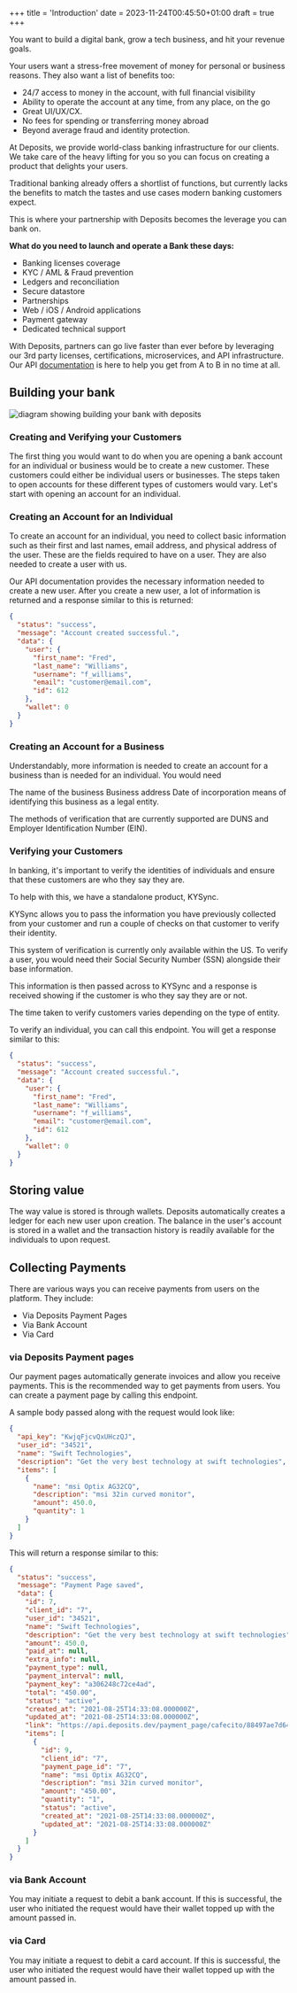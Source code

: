 +++
title = 'Introduction'
date = 2023-11-24T00:45:50+01:00
draft = true
+++

You want to build a digital bank, grow a tech business, and hit your revenue
goals.

Your users want a stress-free movement of money for personal or business
reasons. They also want a list of benefits too:

- 24/7 access to money in the account, with full financial visibility
- Ability to operate the account at any time, from any place, on the go
- Great UI/UX/CX.
- No fees for spending or transferring money abroad
- Beyond average fraud and identity protection.

At Deposits, we provide world-class banking infrastructure for our clients. We
take care of the heavy lifting for you so you can focus on creating a product
that delights your users.

Traditional banking already offers a shortlist of functions, but currently
lacks the benefits to match the tastes and use cases modern banking customers
expect.

This is where your partnership with Deposits becomes the leverage you can bank
on.

**What do you need to launch and operate a Bank these days:**

- Banking licenses coverage
- KYC / AML &amp; Fraud prevention
- Ledgers and reconciliation
- Secure datastore
- Partnerships
- Web / iOS / Android applications
- Payment gateway
- Dedicated technical support

With Deposits, partners can go live faster than ever before by leveraging our
3rd party licenses, certifications, microservices, and API infrastructure. Our
API
[documentation](https://docs.deposits.dev/)
is here to help you get from A to B in no time at all.

## Building your bank

<img
    src="https://1603381330-files.gitbook.io/~/files/v0/b/gitbook-x-prod.appspot.com/o/spaces%2F-Mctw3M_RZOCGzqZkID_-4045043681%2Fuploads%2FRQE6gapxweDWU1aUTQQC%2FImage%20from%20iOS%20(2).jpg?alt=media&token=500b6f68-3599-400d-884f-715894047385"
    alt="diagram showing building your bank with deposits"
  />

### Creating and Verifying your Customers

The first thing you would want to do when you are opening a bank account for
an individual or business would be to create a new customer. These customers
could either be individual users or businesses. The steps taken to open
accounts for these different types of customers would vary. Let&apos;s start
with opening an account for an individual.

### Creating an Account for an Individual

To create an account for an individual, you need to collect basic information
such as their first and last names, email address, and physical address of the
user. These are the fields required to have on a user. They are also needed to
create a user with us.

Our API documentation provides the necessary information needed to create a
new user. After you create a new user, a lot of information is returned and a
response similar to this is returned:

```json
{
  "status": "success",
  "message": "Account created successful.",
  "data": {
    "user": {
      "first_name": "Fred",
      "last_name": "Williams",
      "username": "f_williams",
      "email": "customer@email.com",
      "id": 612
    },
    "wallet": 0
  }
}
```

### Creating an Account for a Business

Understandably, more information is needed to create an account for a business
than is needed for an individual. You would need

The name of the business
Business address
Date of incorporation
means of identifying this business as a legal entity.

The methods of verification that are currently supported are DUNS and Employer
Identification Number (EIN).

### Verifying your Customers

In banking, it&apos;s important to verify the identities of individuals and
ensure that these customers are who they say they are.

To help with this, we have a standalone product, KYSync.

KYSync allows you to pass the information you have previously collected from
your customer and run a couple of checks on that customer to verify their
identity.

This system of verification is currently only available within the US. To
verify a user, you would need their Social Security Number (SSN) alongside
their base information.

This information is then passed across to KYSync and a response is received
showing if the customer is who they say they are or not.

The time taken to verify customers varies depending on the type of entity.

To verify an individual, you can call this endpoint. You will get a response
similar to this:

```json
{
  "status": "success",
  "message": "Account created successful.",
  "data": {
    "user": {
      "first_name": "Fred",
      "last_name": "Williams",
      "username": "f_williams",
      "email": "customer@email.com",
      "id": 612
    },
    "wallet": 0
  }
}
```

## Storing value

The way value is stored is through wallets. Deposits automatically creates a
ledger for each new user upon creation. The balance in the user&apos;s account
is stored in a wallet and the transaction history is readily available for the
individuals to upon request.

## Collecting Payments

There are various ways you can receive payments from users on the platform.
They include:

- Via Deposits Payment Pages
- Via Bank Account
- Via Card

### via Deposits Payment pages

Our payment pages automatically generate invoices and allow you receive
payments. This is the recommended way to get payments from users. You can
create a payment page by calling this endpoint.

A sample body passed along with the request would look like:

```json
{
  "api_key": "KwjqFjcvQxUHczQJ",
  "user_id": "34521",
  "name": "Swift Technologies",
  "description": "Get the very best technology at swift technologies",
  "items": [
    {
      "name": "msi Optix AG32CQ",
      "description": "msi 32in curved monitor",
      "amount": 450.0,
      "quantity": 1
    }
  ]
}
```

This will return a response similar to this:

```json
{
  "status": "success",
  "message": "Payment Page saved",
  "data": {
    "id": 7,
    "client_id": "7",
    "user_id": "34521",
    "name": "Swift Technologies",
    "description": "Get the very best technology at swift technologies",
    "amount": 450.0,
    "paid_at": null,
    "extra_info": null,
    "payment_type": null,
    "payment_interval": null,
    "payment_key": "a306248c72ce4ad",
    "total": "450.00",
    "status": "active",
    "created_at": "2021-08-25T14:33:08.000000Z",
    "updated_at": "2021-08-25T14:33:08.000000Z",
    "link": "https://api.deposits.dev/payment_page/cafecito/88497ae7d640e5a",
    "items": [
      {
        "id": 9,
        "client_id": "7",
        "payment_page_id": "7",
        "name": "msi Optix AG32CQ",
        "description": "msi 32in curved monitor",
        "amount": "450.00",
        "quantity": "1",
        "status": "active",
        "created_at": "2021-08-25T14:33:08.000000Z",
        "updated_at": "2021-08-25T14:33:08.000000Z"
      }
    ]
  }
}
```

### via Bank Account

You may initiate a request to debit a bank account. If this is successful, the
user who initiated the request would have their wallet topped up with the
amount passed in.

### via Card

You may initiate a request to debit a card account. If this is successful, the
user who initiated the request would have their wallet topped up with the
amount passed in.
